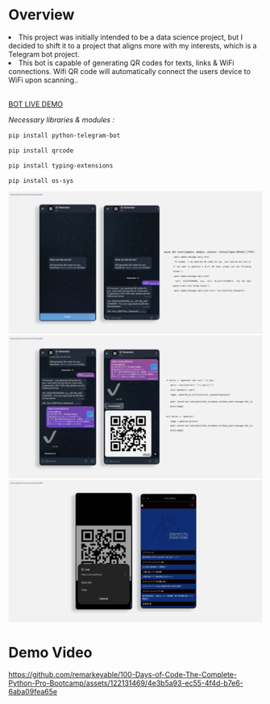 <h1>Overview</h1>

<li>This project was initially intended to be a data science project, but I decided to shift it to a project that aligns more with my interests, which is a Telegram bot project.</li>
<li> This bot is capable of generating QR codes for texts, links & WiFi connections. Wifi QR code will automatically connect the users device to WiFi upon scanning.. </li>
<br>

<a href="https://t.me/the_qrgeneratorbot"> BOT LIVE DEMO </a> 
<p><em> Necessary libraries & modules :</em> </p>

```
pip install python-telegram-bot
```
```
pip install qrcode
```
```
pip install typing-extensions
```
```
pip install os-sys
```
<kbd>
<img src="img/1.png">
</kbd>  
<kbd>
<img src="img/2.png">
  </kbd>  
<kbd>
<img src="img/3.png">
</kbd>  

<h1>Demo Video</h1>

https://github.com/remarkeyable/100-Days-of-Code-The-Complete-Python-Pro-Bootcamp/assets/122131469/4e3b5a93-ec55-4f4d-b7e6-6aba09fea65e

